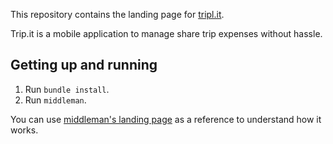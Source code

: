 This repository contains the landing page for [tripl.it](www.trip.it).

Trip.it is a mobile application to manage share trip expenses without hassle.

## Getting up and running

1. Run `bundle install`.
2. Run `middleman`.

You can use [middleman's landing page](http://middlemanapp.com/) as a reference to understand how it works.
